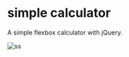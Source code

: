# simple calculator

A simple flexbox calculator with jQuery.

![ss](https://puu.sh/sEzQc/f90b35a58a.png)
